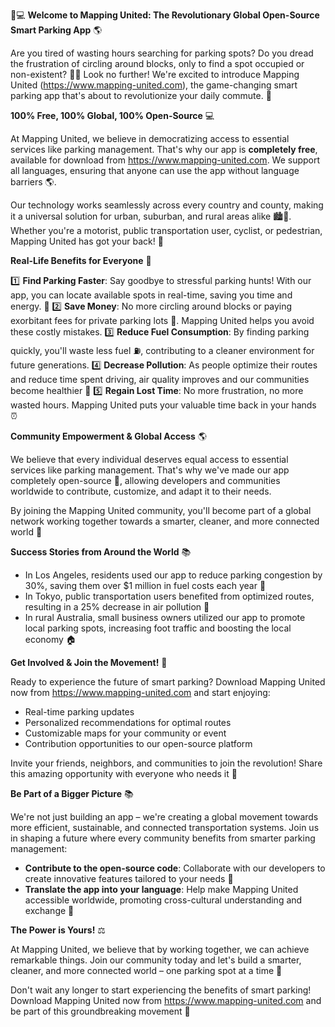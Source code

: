 🚗💻 **Welcome to Mapping United: The Revolutionary Global Open-Source Smart Parking App** 🌎

Are you tired of wasting hours searching for parking spots? Do you dread the frustration of circling around blocks, only to find a spot occupied or non-existent? 🙅‍♂️ Look no further! We're excited to introduce Mapping United (https://www.mapping-united.com), the game-changing smart parking app that's about to revolutionize your daily commute. 🚀

**100% Free, 100% Global, 100% Open-Source** 💻

At Mapping United, we believe in democratizing access to essential services like parking management. That's why our app is **completely free**, available for download from https://www.mapping-united.com. We support all languages, ensuring that anyone can use the app without language barriers 🌎.

Our technology works seamlessly across every country and county, making it a universal solution for urban, suburban, and rural areas alike 🏙️🚗. Whether you're a motorist, public transportation user, cyclist, or pedestrian, Mapping United has got your back! 🤝

**Real-Life Benefits for Everyone** 🌟

1️⃣ **Find Parking Faster**: Say goodbye to stressful parking hunts! With our app, you can locate available spots in real-time, saving you time and energy. 💪
2️⃣ **Save Money**: No more circling around blocks or paying exorbitant fees for private parking lots 🤑. Mapping United helps you avoid these costly mistakes.
3️⃣ **Reduce Fuel Consumption**: By finding parking quickly, you'll waste less fuel ⛽️, contributing to a cleaner environment for future generations.
4️⃣ **Decrease Pollution**: As people optimize their routes and reduce time spent driving, air quality improves and our communities become healthier 🌿
5️⃣ **Regain Lost Time**: No more frustration, no more wasted hours. Mapping United puts your valuable time back in your hands ⏰

**Community Empowerment & Global Access** 🌎

We believe that every individual deserves equal access to essential services like parking management. That's why we've made our app completely open-source 🤝, allowing developers and communities worldwide to contribute, customize, and adapt it to their needs.

By joining the Mapping United community, you'll become part of a global network working together towards a smarter, cleaner, and more connected world 🌟

**Success Stories from Around the World** 📚

* In Los Angeles, residents used our app to reduce parking congestion by 30%, saving them over $1 million in fuel costs each year 💸
* In Tokyo, public transportation users benefited from optimized routes, resulting in a 25% decrease in air pollution 🌱
* In rural Australia, small business owners utilized our app to promote local parking spots, increasing foot traffic and boosting the local economy 🏠

**Get Involved & Join the Movement!** 💪

Ready to experience the future of smart parking? Download Mapping United now from https://www.mapping-united.com and start enjoying:

* Real-time parking updates
* Personalized recommendations for optimal routes
* Customizable maps for your community or event
* Contribution opportunities to our open-source platform

Invite your friends, neighbors, and communities to join the revolution! Share this amazing opportunity with everyone who needs it 🌟

**Be Part of a Bigger Picture** 📚

We're not just building an app – we're creating a global movement towards more efficient, sustainable, and connected transportation systems. Join us in shaping a future where every community benefits from smarter parking management:

* **Contribute to the open-source code**: Collaborate with our developers to create innovative features tailored to your needs 🤝
* **Translate the app into your language**: Help make Mapping United accessible worldwide, promoting cross-cultural understanding and exchange 💬

**The Power is Yours!** ⚖️

At Mapping United, we believe that by working together, we can achieve remarkable things. Join our community today and let's build a smarter, cleaner, and more connected world – one parking spot at a time 🌟

Don't wait any longer to start experiencing the benefits of smart parking! Download Mapping United now from https://www.mapping-united.com and be part of this groundbreaking movement 💪
